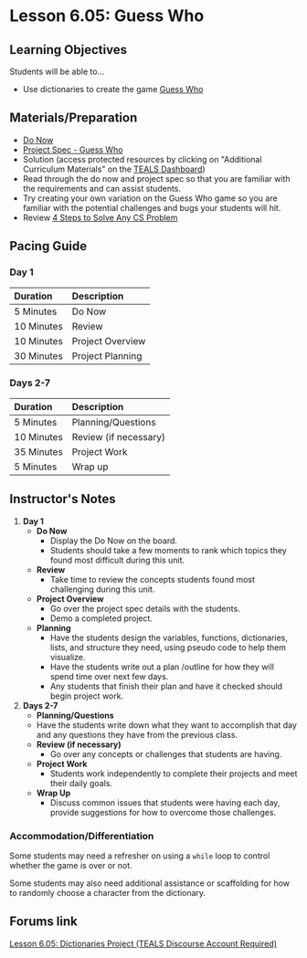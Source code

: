 # Lesson 6.05: Guess Who

## Learning Objectives

Students will be able to...

* Use dictionaries to create the game [Guess Who](https://en.wikipedia.org/wiki/Guess_Who%3F)

## Materials/Preparation

* [Do Now](do_now.md)
* [Project Spec - Guess Who](project.md)
* Solution \(access protected resources by clicking on "Additional Curriculum Materials" on the [TEALS Dashboard](http:/www.tealsk12.org/dashboard)\)
* Read through the do now and project spec so that you are familiar with the requirements and can assist students.
* Try creating your own variation on the Guess Who game so you are familiar with the potential challenges and bugs your students will hit.
* Review [4 Steps to Solve Any CS Problem](https://github.com/TEALS-IntroCS/2nd-semester-introduction-to-computer-science-principles/raw/master/units/4%20Steps%20to%20Solve%20Any%20CS%20Problem.pdf)

## Pacing Guide

### Day 1

| **Duration** | **Description** |
| :--- | :--- |
| 5 Minutes | Do Now |
| 10 Minutes | Review |
| 10 Minutes | Project Overview |
| 30 Minutes | Project Planning |

### Days 2-7

| **Duration** | **Description** |
| :--- | :--- |
| 5 Minutes | Planning/Questions |
| 10 Minutes | Review \(if necessary\) |
| 35 Minutes | Project Work |
| 5 Minutes | Wrap up |

## Instructor's Notes

1. **Day 1** 
   * **Do Now**
     * Display the Do Now on the board. 
     * Students should take a few moments to rank which topics they found most difficult during this unit.
   * **Review**
     * Take time to review the concepts students found most challenging during this unit. 
   * **Project Overview**    
     * Go over the project spec details with the students.
     * Demo a completed project.
   * **Planning**
     * Have the students design the variables, functions, dictionaries, lists, and structure they need, using pseudo code to help them visualize.
     * Have the students write out a plan /outline for how they will spend time over next few days.
     * Any students that finish their plan and have it checked should begin project work.
2. **Days 2-7**
   *  **Planning/Questions** 
     * Have the students write down what they want to accomplish that day and any questions they have from the previous class.
   * **Review \(if necessary\)** 
     * Go over any concepts or challenges that students are having.
   * **Project Work** 
     * Students work independently to complete their projects and meet their daily goals.
   * **Wrap Up**
     * Discuss common issues that students were having each day, provide suggestions for how to overcome those challenges.

### Accommodation/Differentiation

Some students may need a refresher on using a `while` loop to control whether the game is over or not.

Some students may also need additional assistance or scaffolding for how to randomly choose a character from the dictionary.

## Forums link

[Lesson 6.05: Dictionaries Project \(TEALS Discourse Account Required\)](https://forums.tealsk12.org/c/2nd-semester-unit-6-dictionaries/lesson-6-05-guess-who)

